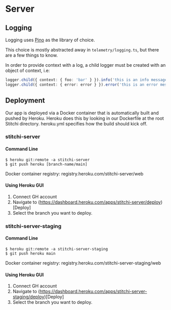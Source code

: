 #  Server

## Logging

Logging uses [Pino](https://github.com/pinojs/pino) as the library of choice.

This choice is mostly abstracted away in `telemetry/logging.ts`, but there are a few things to know.

In order to provide context with a log, a child logger must be created with an object of context, i.e:
```typescript
logger.child({ context: { foo: 'bar' } }).info('this is an info message');
logger.child({ context: { error: error } }).error('this is an error message');
```

## Deployment

Our app is deployed via a Docker container that is automatically built and pushed by Heroku. Heroku does this by looking in our Dockerfile at the root Stitchi directory. heroku.yml specifies how the build should kick off.

### stitchi-server

#### Command Line

```
$ heroku git:remote -a stitchi-server
$ git push heroku [branch-name/main]
```

Docker container registry: registry.heroku.com/stitchi-server/web

#### Using Heroku GUI

1. Connect GH account
2. Navigate to (https://dashboard.heroku.com/apps/stitchi-server/deploy)[Deploy]
3. Select the branch you want to deploy.

### stitchi-server-staging

#### Command Line

```
$ heroku git:remote -a stitchi-server-staging
$ git push heroku main
```

Docker container registry: registry.heroku.com/stitchi-server-staging/web

#### Using Heroku GUI

1. Connect GH account
2. Navigate to (https://dashboard.heroku.com/apps/stitchi-server-staging/deploy)[Deploy]
3. Select the branch you want to deploy.
